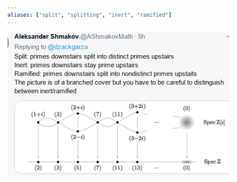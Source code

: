 ```yaml
---
aliases: ["split", "splitting", "inert", "ramified"]
---
```


![](../attachments/Pasted%20image%2020210514225852.png)